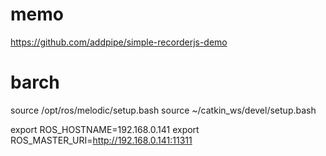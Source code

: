 # memo

https://github.com/addpipe/simple-recorderjs-demo

# barch
source /opt/ros/melodic/setup.bash
source ~/catkin_ws/devel/setup.bash

export ROS_HOSTNAME=192.168.0.141
export ROS_MASTER_URI=http://192.168.0.141:11311
